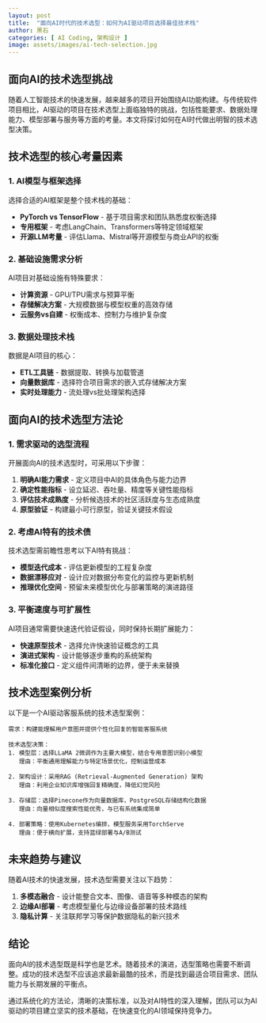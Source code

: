 ```yaml
---
layout: post
title:  "面向AI时代的技术选型：如何为AI驱动项目选择最佳技术栈"
author: 黑石
categories: [ AI Coding, 架构设计 ]
image: assets/images/ai-tech-selection.jpg
---
```


## 面向AI的技术选型挑战

随着人工智能技术的快速发展，越来越多的项目开始围绕AI功能构建。与传统软件项目相比，AI驱动的项目在技术选型上面临独特的挑战，包括性能要求、数据处理能力、模型部署与服务等方面的考量。本文将探讨如何在AI时代做出明智的技术选型决策。

## 技术选型的核心考量因素

### 1. AI模型与框架选择

选择合适的AI框架是整个技术栈的基础：

* **PyTorch vs TensorFlow** - 基于项目需求和团队熟悉度权衡选择
* **专用框架** - 考虑LangChain、Transformers等特定领域框架
* **开源LLM考量** - 评估Llama、Mistral等开源模型与商业API的权衡

### 2. 基础设施需求分析

AI项目对基础设施有特殊要求：

* **计算资源** - GPU/TPU需求与预算平衡
* **存储解决方案** - 大规模数据与模型权重的高效存储
* **云服务vs自建** - 权衡成本、控制力与维护复杂度

### 3. 数据处理技术栈

数据是AI项目的核心：

* **ETL工具链** - 数据提取、转换与加载管道
* **向量数据库** - 选择符合项目需求的嵌入式存储解决方案
* **实时处理能力** - 流处理vs批处理架构选择

## 面向AI的技术选型方法论

### 1. 需求驱动的选型流程

开展面向AI的技术选型时，可采用以下步骤：

1. **明确AI能力需求** - 定义项目中AI的具体角色与能力边界
2. **确定性能指标** - 设立延迟、吞吐量、精度等关键性能指标
3. **评估技术成熟度** - 分析候选技术的社区活跃度与生态成熟度
4. **原型验证** - 构建最小可行原型，验证关键技术假设

### 2. 考虑AI特有的技术债

技术选型需前瞻性思考以下AI特有挑战：

* **模型迭代成本** - 评估更新模型的工程复杂度
* **数据漂移应对** - 设计应对数据分布变化的监控与更新机制
* **推理优化空间** - 预留未来模型优化与部署策略的演进路径

### 3. 平衡速度与可扩展性

AI项目通常需要快速迭代验证假设，同时保持长期扩展能力：

* **快速原型技术** - 选择允许快速验证概念的工具
* **演进式架构** - 设计能够逐步重构的系统架构
* **标准化接口** - 定义组件间清晰的边界，便于未来替换

## 技术选型案例分析

以下是一个AI驱动客服系统的技术选型案例：

```
需求：构建能理解用户意图并提供个性化回复的智能客服系统

技术选型决策：
1. 模型层：选择LLaMA 2微调作为主要大模型，结合专用意图识别小模型
   理由：平衡通用理解能力与特定场景优化，控制运营成本

2. 架构设计：采用RAG (Retrieval-Augmented Generation) 架构
   理由：利用企业知识库增强回复精确度，降低幻觉风险

3. 存储层：选择Pinecone作为向量数据库，PostgreSQL存储结构化数据
   理由：向量相似度搜索性能优秀，与已有系统集成简单

4. 部署策略：使用Kubernetes编排，模型服务采用TorchServe
   理由：便于横向扩展，支持蓝绿部署与A/B测试
```

## 未来趋势与建议

随着AI技术的快速发展，技术选型需要关注以下趋势：

1. **多模态融合** - 设计能整合文本、图像、语音等多种模态的架构
2. **边缘AI部署** - 考虑模型量化与边缘设备部署的技术路线
3. **隐私计算** - 关注联邦学习等保护数据隐私的新兴技术

## 结论

面向AI的技术选型既是科学也是艺术。随着技术的演进，选型策略也需要不断调整。成功的技术选型不应该追求最新最酷的技术，而是找到最适合项目需求、团队能力与长期发展的平衡点。

通过系统化的方法论，清晰的决策标准，以及对AI特性的深入理解，团队可以为AI驱动的项目建立坚实的技术基础，在快速变化的AI领域保持竞争力。 